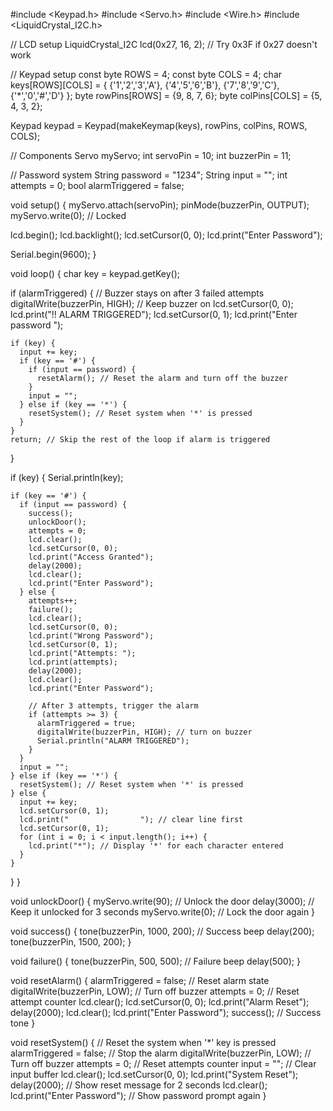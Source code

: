 
#include <Keypad.h>
#include <Servo.h>
#include <Wire.h>
#include <LiquidCrystal_I2C.h>

// LCD setup
LiquidCrystal_I2C lcd(0x27, 16, 2); // Try 0x3F if 0x27 doesn't work

// Keypad setup
const byte ROWS = 4;
const byte COLS = 4;
char keys[ROWS][COLS] = {
  {'1','2','3','A'},
  {'4','5','6','B'},
  {'7','8','9','C'},
  {'*','0','#','D'}
};
byte rowPins[ROWS] = {9, 8, 7, 6};
byte colPins[COLS] = {5, 4, 3, 2};

Keypad keypad = Keypad(makeKeymap(keys), rowPins, colPins, ROWS, COLS);

// Components
Servo myServo;
int servoPin = 10;
int buzzerPin = 11;

// Password system
String password = "1234";
String input = "";
int attempts = 0;
bool alarmTriggered = false;

void setup() {
  myServo.attach(servoPin);
  pinMode(buzzerPin, OUTPUT);
  myServo.write(0); // Locked

  lcd.begin();
  lcd.backlight();
  lcd.setCursor(0, 0);
  lcd.print("Enter Password");

  Serial.begin(9600);
}

void loop() {
  char key = keypad.getKey();

  if (alarmTriggered) {
    // Buzzer stays on after 3 failed attempts
    digitalWrite(buzzerPin, HIGH); // Keep buzzer on
    lcd.setCursor(0, 0);
    lcd.print("!! ALARM TRIGGERED");
    lcd.setCursor(0, 1);
    lcd.print("Enter password   ");

    if (key) {
      input += key;
      if (key == '#') {
        if (input == password) {
          resetAlarm(); // Reset the alarm and turn off the buzzer
        }
        input = "";
      } else if (key == '*') {
        resetSystem(); // Reset system when '*' is pressed
      }
    }
    return; // Skip the rest of the loop if alarm is triggered
  }

  if (key) {
    Serial.println(key);
    
    if (key == '#') {
      if (input == password) {
        success();
        unlockDoor();
        attempts = 0;
        lcd.clear();
        lcd.setCursor(0, 0);
        lcd.print("Access Granted");
        delay(2000);
        lcd.clear();
        lcd.print("Enter Password");
      } else {
        attempts++;
        failure();
        lcd.clear();
        lcd.setCursor(0, 0);
        lcd.print("Wrong Password");
        lcd.setCursor(0, 1);
        lcd.print("Attempts: ");
        lcd.print(attempts);
        delay(2000);
        lcd.clear();
        lcd.print("Enter Password");

        // After 3 attempts, trigger the alarm
        if (attempts >= 3) {
          alarmTriggered = true;
          digitalWrite(buzzerPin, HIGH); // turn on buzzer
          Serial.println("ALARM TRIGGERED");
        }
      }
      input = "";
    } else if (key == '*') {
      resetSystem(); // Reset system when '*' is pressed
    } else {
      input += key;
      lcd.setCursor(0, 1);
      lcd.print("                "); // clear line first
      lcd.setCursor(0, 1);
      for (int i = 0; i < input.length(); i++) {
        lcd.print("*"); // Display '*' for each character entered
      }
    }
  }
}

void unlockDoor() {
  myServo.write(90); // Unlock the door
  delay(3000);       // Keep it unlocked for 3 seconds
  myServo.write(0);  // Lock the door again
}

void success() {
  tone(buzzerPin, 1000, 200); // Success beep
  delay(200);
  tone(buzzerPin, 1500, 200);
}

void failure() {
  tone(buzzerPin, 500, 500);  // Failure beep
  delay(500);
}

void resetAlarm() {
  alarmTriggered = false;      // Reset alarm state
  digitalWrite(buzzerPin, LOW); // Turn off buzzer
  attempts = 0;                // Reset attempt counter
  lcd.clear();
  lcd.setCursor(0, 0);
  lcd.print("Alarm Reset");
  delay(2000);
  lcd.clear();
  lcd.print("Enter Password");
  success(); // Success tone
}

void resetSystem() {
  // Reset the system when '*' key is pressed
  alarmTriggered = false;     // Stop the alarm
  digitalWrite(buzzerPin, LOW); // Turn off buzzer
  attempts = 0;               // Reset attempts counter
  input = "";                 // Clear input buffer
  lcd.clear();
  lcd.setCursor(0, 0);
  lcd.print("System Reset");
  delay(2000);                // Show reset message for 2 seconds
  lcd.clear();
  lcd.print("Enter Password"); // Show password prompt again
}
